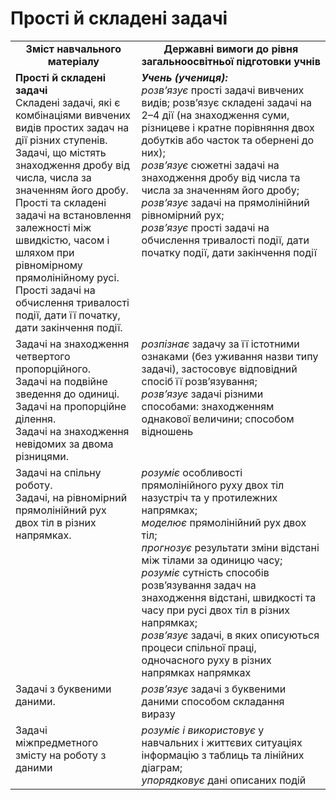 # Прості й складені задачі
<table>
  <tr>
    <td width="40%" align="center"><b>Зміст навчального матеріалу<b></td>
    <td width="60%" align="center"><b>Державні вимоги до рівня загальноосвітньої підготовки учнів</b></td>
  </tr>
  <tr>
    <td width="40%" style="vertical-align:top !important;"><b>Прості й складені задачі</b><br>
Складені задачі, які є комбінаціями вивчених видів простих задач на дії різних ступенів.<br>
Задачі, що містять  знаходження дробу від числа, числа за значенням його дробу.<br>
Прості та складені задачі на встановлення залежності між швидкістю, часом і шляхом при рівномірному прямолінійному русі.<br>
Прості задачі на обчислення тривалості події, дати її початку, дати закінчення події.<br></td>
    <td width="60%" style="vertical-align:top !important;"><i><b>Учень (учениця):</b></i><br>
<i>розв’язує</i> прості задачі вивчених видів; розв’язує складені задачі на 2–4 дії (на знаходження суми, різницеве і кратне порівняння двох добутків або часток та обернені до них);<br>
<i>розв’язує</i> сюжетні задачі на знаходження дробу від числа та числа за значенням його дробу; <br>
<i>розв’язує</i> задачі на прямолінійний рівномірний рух;<br>
<i>розв’язує</i>  прості задачі на обчислення тривалості події, дати початку події, дати закінчення події<br></td>
  </tr>
    <tr>
    <td width="40%" style="vertical-align:top !important;">Задачі на знаходження четвертого пропорційного.<br> 
Задачі на подвійне зведення до одиниці.<br>
Задачі на пропорційне ділення.<br>
Задачі на знаходження невідомих за двома різницями.<br></td>
    <td width="60%" style="vertical-align:top !important;"><i>розпізнає</i> задачу за її істотними ознаками (без уживання назви типу задачі), застосовує відповідний спосіб її розв’язування;<br>
<i>розв’язує</i> задачі різними способами: знаходженням однакової величини; способом відношень<br></td>
  </tr>
      <tr>
    <td width="40%" style="vertical-align:top !important;">Задачі на спільну роботу.<br>
Задачі, на рівномірний прямолінійний рух двох тіл в різних напрямках.<br></td>
    <td width="60%" style="vertical-align:top !important;"><i>розуміє</i> особливості прямолінійного руху двох тіл назустріч та у протилежних напрямках; <br>
<i>моделює</i> прямолінійний рух двох тіл;<br> 
<i>прогнозує </i> результати зміни відстані між тілами за одиницю часу;<br>
<i>розуміє</i> сутність способів розв’язування задач на знаходження відстані, швидкості та часу при русі двох тіл в різних напрямках; <br>
<i>розв’язує</i> задачі, в яких описуються процеси спільної праці, одночасного руху в різних напрямках напрямках<br></td>
  </tr>
        <tr>
    <td width="40%" style="vertical-align:top !important;">Задачі з буквеними даними.</td>
    <td width="60%" style="vertical-align:top !important;"><i>розв’язує</i> задачі з буквеними даними способом складання виразу</td>
  </tr>
  <tr>
    <td width="40%" style="vertical-align:top !important;">Задачі міжпредметного змісту на роботу з даними</td>
    <td width="60%" style="vertical-align:top !important;"><i>розуміє і використовує</i> у навчальних і життєвих ситуаціях інформацію з таблиць та лінійних діаграм;<br>
<i>упорядковує</i> дані описаних подій<br></td>
  </tr>
</table>

